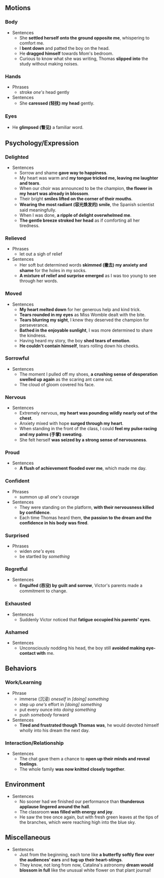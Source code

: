 ## Motions

### Body

- Sentences
  - She **settled herself onto the ground opposite me**, whispering to comfort me.
  - I **bent down** and patted the boy on the head.
  - He **dragged himself** towards Mom's bedroom.
  - Curious to know what she was writing, Thomas **slipped into** the study without making noises.

### Hands

- Phrases
  - stroke *one's* head gently
- Sentences
  - She **caressed (轻抚) my head** gently.

### Eyes

- He **glimpsed (瞥见)** a familiar word.

## Psychology/Expression

### Delighted

- Sentences
  - Sorrow and shame **gave way to happiness**.
  - My heart was warm and **my tongue tricked me, leaving me laughter and tears**.
  - When our choir was announced to be the champion, **the flower in my heart was already in blossom**.
  - Their bright **smiles lifted on the corner of their mouths**.
  - **Wearing the most radiant (容光焕发的) smile**, the Spanish scientist said meaningfully.
  - When I was done, **a ripple of delight overwhelmed me**.
  - **The gentle breeze stroked her head** as if comforting all her tiredness.

### Relieved

- Phrases
  - let out a sigh of relief
- Sentences
  - Her soft but determined words **skimmed (撇去) my anxiety and shame** for the holes in my socks.
  - **A mixture of relief and surprise emerged** as I was too young to see through her words.

### Moved

- Sentences
  - **My heart melted down** for her generous help and kind trick.
  - **Tears rounded in my eyes** as Miss Womble dealt with the bite.
  - **Tears blurring my sight**, I knew they deserved the champion for perseverance.
  - **Bathed in the enjoyable sunlight**, I was more determined to share the kindness.
  - Having heard my story, the boy **shed tears of emotion**.
  - **He couldn't contain himself**, tears rolling down his cheeks.

### Sorrowful

- Sentences
  - The moment I pulled off my shoes, **a crushing sense of desperation swelled up again** as the scaring ant came out.
  - The cloud of gloom covered his face.

### Nervous

- Sentences
  - Extremely nervous, **my heart was pounding wildly nearly out of the chest**.
  - Anxiety mixed with hope **surged through my heart**.
  - When standing in the front of the class, I could **feel my pulse racing and my palms (手掌) sweating**.
  - She felt herself **was seized by a strong sense of nervousness**.

### Proud

- Sentences
  - **A flush of achievement flooded over me**, which made me day.

### Confident

- Phrases
  - summon up all *one's* courage
- Sentences
  - They were standing on the platform, **with their nervousness killed by confidence**.
  - Each time Thomas heard them, **the passion to the dream and the confidence in his body was fired**.

### Surprised

- Phrases
  - widen *one's* eyes
  - be startled by *something*

### Regretful

- Sentences
  - **Engulfed (吞没) by guilt and sorrow**, Victor's parents made a commitment to change.

### Exhausted

- Sentences
  - Suddenly Victor noticed that **fatigue occupied his parents' eyes**.

### Ashamed

- Sentences
  - Unconsciously nodding his head, the boy still **avoided making eye-contact with** me.

## Behaviors

### Work/Learning

- Phrase
  - immerse (沉浸) *oneself* in *[doing] something*
  - step up *one's* effort in *[doing] something* 
  - put every ounce into *doing something*
  - push *somebody* forward
- Sentences
  - **Tired and frustrated though Thomas was**, he would devoted himself wholly into his dream the next day.

### Interaction/Relationship

- Sentences
  - The chat gave them a chance to **open up their minds and reveal feelings**.
  - The whole family **was now knitted closely together**.

## Environment

- Sentences
  - No sooner had we finished our performance than **thunderous applause lingered around the hall**.
  - The classroom **was filled with energy and joy**.
  - He saw the tree once again, but with fresh green leaves at the tips of the branches, which were reaching high into the blue sky.

## Miscellaneous

- Sentences
  - Just from the beginning, each tone like **a butterfly softly flew over the audiences' ears** and **tug up their heart-stings**.
  - They know, not long from now, Catalina's astronomy **dream would blossom in full** like the unusual white flower on that plant journal!